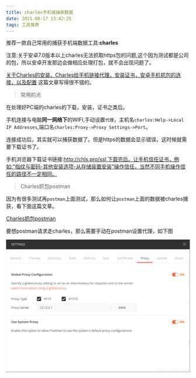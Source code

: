 ```yaml
---
title: charles手机端捕获数据
date: 2021-08-17 13:42:25
tags: 工具推荐
---
```

推荐一款自己常用的捕获手机端数据工具:**charles**

注意:关于安卓7.0版本以上charles无法抓取https包的问题,这个因为测试都是公司的包，所以安卓开发那边会做相应处理打包，就不会出现问题了。

[关于Charles的安装，Charles给手机链接代理，安装证书，安卓手机抓包的连接，以及配置](https://blog.csdn.net/lovelygirlyuzhu/article/details/109645152) 这篇文章写得很不错的。

> 常用的点

在处理好PC端的charles的下载，安装，证书之类后。

手机连接与电脑**同一网络下**的WIFI,手动设置`代理`，主机名`charles:Help->Local IP Addresses`,端口名`charles:Proxy->Proxy Settings->Port`。

连接成功后，其实就可以捕获数据了。但是https的数据会显示错误，这时候就需要下载证书了。

手机浏览器下载证书链接:http://chls.pro/ssl,下载完后。让手机信任证书，例如:"指纹与密码-其他安装选项-从存储装置安装"操作信任，当然不同手机操作信任的路径不一定相同。

> Charles抓包postman

因为有很多测试再`postman`上面测试，那么如何让`postman`上面的数据被charles捕获，看下面这篇文章。

[Charles抓包postman](https://blog.csdn.net/zhongyili_sohu/article/details/87881861)

要想postman请求走charles，那么需要手动在postman设置代理，如下图

![](charles手机端捕获数据/1.png)